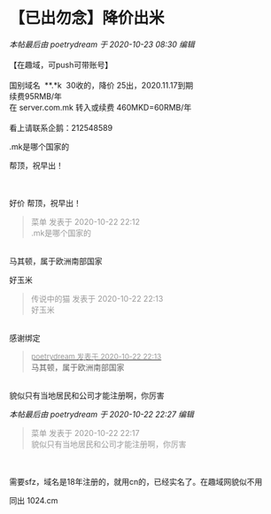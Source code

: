 # 【已出勿念】降价出米


<i class="pstatus"> 本帖最后由 poetrydream 于 2020-10-23 08:30 编辑 </i><br />
<br />
【在趣域，可push可带账号】<br />
<br />
国别域名&nbsp;&nbsp;**.*k&nbsp;&nbsp;30收的，降价 25出，2020.11.17到期 <br />
续费95RMB/年<br />
在 server.com.mk 转入或续费 460MKD=60RMB/年<br />
<br />
 看上请联系企鹅：212548589

.mk是哪个国家的

帮顶，祝早出！<br />
<br />
<img src="static/image/smiley/default/lol.gif" smilieid="12" border="0" alt="" /><img src="static/image/smiley/default/lol.gif" smilieid="12" border="0" alt="" /><img src="static/image/smiley/default/lol.gif" smilieid="12" border="0" alt="" />

<br />
好价 帮顶，祝早出！

<div class="quote"><blockquote><font color="#999999">菜单 发表于 2020-10-22 22:12</font><br />
<font color="#999999">.mk是哪个国家的</font></blockquote></div><br />
马其顿，属于欧洲南部国家

好玉米

<div class="quote"><blockquote><font color="#999999">传说中的猫 发表于 2020-10-22 22:13</font><br />
<font color="#999999">好玉米</font></blockquote></div><br />
感谢绑定

<div class="quote"><blockquote><font size="2"><a href="https://www.hostloc.com/forum.php?mod=redirect&amp;goto=findpost&amp;pid=9338364&amp;ptid=757379" target="_blank"><font color="#999999">poetrydream 发表于 2020-10-22 22:13</font></a></font><br />
马其顿，属于欧洲南部国家</blockquote></div><br />
貌似只有当地居民和公司才能注册啊，你厉害

<i class="pstatus"> 本帖最后由 poetrydream 于 2020-10-22 22:27 编辑 </i><br />
<div class="quote"><blockquote><font color="#999999">菜单 发表于 2020-10-22 22:17</font><br />
<font color="#999999">貌似只有当地居民和公司才能注册啊，你厉害</font></blockquote></div><br />
<br />
需要sfz，域名是18年注册的，就用cn的，已经实名了。在趣域网貌似不用

同出 1024.cm 
